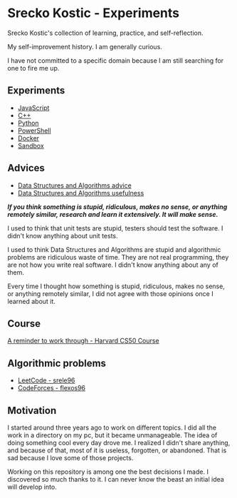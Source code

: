 # Srecko Kostic - Experiments

Srecko Kostic's collection of learning, practice, and self-reflection.

My self-improvement history. I am generally curious.

I have not committed to a specific domain because I am still searching for one to fire me up.

## Experiments

- [JavaScript](./javascript)
- [C++](./cpp)
- [Python](./python)
- [PowerShell](./powershell)
- [Docker](./docker)
- [Sandbox](./sandbox)

## Advices

- [Data Structures and Algorithms advice](https://qr.ae/pylUlM)
- [Data Structures and Algorithms usefulness](https://qr.ae/pylUuM)

**_If you think something is stupid, ridiculous, makes no sense, or anything remotely similar, research and learn it extensively. It will make sense._**

I used to think that unit tests are stupid, testers should test the software. I didn't know anything about unit tests.

I used to think Data Structures and Algorithms are stupid and algorithmic problems are ridiculous waste of time. They are not real programming, they are not how you write real software. I didn't know anything about any of them.

Every time I thought how something is stupid, ridiculous, makes no sense, or anything remotely similar, I did not agree with those opinions once I learned about it.

## Course

[A reminder to work through - Harvard CS50 Course](https://learning.edx.org/course/course-v1:HarvardX+CS50+X/block-v1:HarvardX+CS50+X+type@sequential+block@a8730f85a9a94d41a784a58c4b6d8bdc/block-v1:HarvardX+CS50+X+type@vertical+block@31304400fd444ea9860a8833cce5c248)

## Algorithmic problems

- [LeetCode - srele96](https://leetcode.com/srele96/)
- [CodeForces - flexos96](https://codeforces.com/profile/flexos96)

## Motivation

I started around three years ago to work on different topics. I did all the work in a directory on my pc, but it became unmanageable. The idea of doing something cool every day drove me. I realized I didn't share anything, and because of that, most of it is useless, forgotten, or abandoned. That is sad because I love some of those projects.

Working on this repository is among one the best decisions I made. I discovered so much thanks to it. I can never know the beast an initial idea will develop into.
